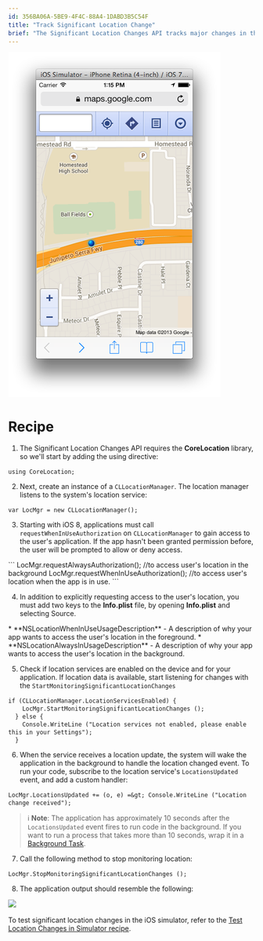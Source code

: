```yaml
---
id: 356BA06A-5BE9-4F4C-88A4-1DABD3B5C54F
title: "Track Significant Location Change"
brief: "The Significant Location Changes API tracks major changes in the user's location by keeping track of changes in cell towers. This API requires a device with a cellular radio."
---
```


[ ![](Images/01.png)](Images/01.png)

# Recipe

1. The Significant Location Changes API requires the **CoreLocation** library, so we'll start by adding the using directive:
```
using CoreLocation;
```

<ol start="2">
  <li>Next, create an instance of a <code>CLLocationManager</code>. The location manager listens to the system's location service:</li>
</ol>

```
var LocMgr = new CLLocationManager();
```

<ol start="3">
  <li>Starting with iOS 8, applications must call <code>requestWhenInUseAuthorization</code> on <code>CLLocationManager</code> to gain access to the user's application. If the app hasn't been granted permission before, the user will be prompted to allow or deny access.</li>
</ol>
```
  LocMgr.requestAlwaysAuthorization(); //to access user's location in the background
  LocMgr.requestWhenInUseAuthorization(); //to access user's location when the app is in use.
```
<ol start="4">
  <li>In addition to explicitly requesting access to the user's location, you must add two keys to the <strong>Info.plist</strong> file, by opening <strong>Info.plist</strong> and selecting <span class="UIItem">Source</span>. </li>
</ol>
* **NSLocationWhenInUseUsageDescription** - A description of why your app wants to access the user's location in the foreground.
* **NSLocationAlwaysInUsageDescription** - A description of why your app wants to access the user's location in the background.

<ol start="5">
  <li>Check if location services are enabled on the device and for your application. If location data is available, start listening for changes with the <code>StartMonitoringSignificantLocationChanges</code></li>
</ol>

```
if (CLLocationManager.LocationServicesEnabled) {
    LocMgr.StartMonitoringSignificantLocationChanges ();
  } else {
    Console.WriteLine ("Location services not enabled, please enable this in your Settings");
  }
```

<ol start="6">
  <li>When the service receives a location update, the system will wake the application in the background to handle the location changed event. To run your code, subscribe to the location service's <code>LocationsUpdated</code> event, and add a custom handler:</li>
</ol>

```
LocMgr.LocationsUpdated += (o, e) =&gt; Console.WriteLine ("Location change received");
```
  > ℹ️ **Note**: The application has approximately 10 seconds after the `LocationsUpdated` event fires to run code in the background. If you want to run a process that takes more than 10 seconds, wrap it in a [Background Task](/guides/cross-platform/application_fundamentals/backgrounding/part_3_ios_backgrounding_techniques/ios_backgrounding_with_tasks).

<ol start="7">
  <li>Call the following method to stop monitoring location:</li>
</ol>

```
LocMgr.StopMonitoringSignificantLocationChanges ();
```

<ol start="8">
  <li>The application output should resemble the following:</li>
</ol>

![]("Images/02.png")

To test significant location changes in the iOS simulator, refer to the <a href="Recipes/ios/multitasking/test_location_changes_in_simulator" target="_blank">Test Location Changes in Simulator recipe</a>.

